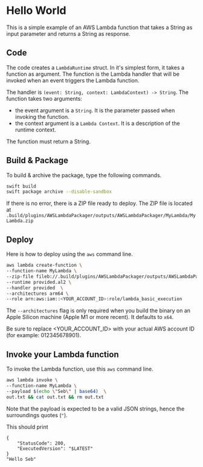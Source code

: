 # Hello World 

This is a simple example of an AWS Lambda function that takes a String as input parameter and returns a String as response.

## Code 

The code creates a `LambdaRuntime` struct. In it's simplest form, it takes a function as argument. The function is the Lambda handler that will be invoked when an event triggers the Lambda function.

The handler is `(event: String, context: LambdaContext) -> String`. The function takes two arguments:
- the event argument is a `String`. It is the parameter passed when invoking the function.
- the context argument is a `Lambda Context`. It is a description of the runtime context.

The function must return a String.

## Build & Package 

To build & archive the package, type the following commands.

```bash
swift build
swift package archive --disable-sandbox
```

If there is no error, there is a ZIP file ready to deploy. 
The ZIP file is located at `.build/plugins/AWSLambdaPackager/outputs/AWSLambdaPackager/MyLambda/MyLambda.zip`

## Deploy

Here is how to deploy using the `aws` command line.

```bash
aws lambda create-function \
--function-name MyLambda \
--zip-file fileb://.build/plugins/AWSLambdaPackager/outputs/AWSLambdaPackager/MyLambda/MyLambda.zip \
--runtime provided.al2 \
--handler provided  \
--architectures arm64 \
--role arn:aws:iam::<YOUR_ACCOUNT_ID>:role/lambda_basic_execution
```

The `--architectures` flag is only required when you build the binary on an Apple Silicon machine (Apple M1 or more recent). It defaults to `x64`.

Be sure to replace <YOUR_ACCOUNT_ID> with your actual AWS account ID (for example: 012345678901).

## Invoke your Lambda function

To invoke the Lambda function, use this `aws` command line.

```bash
aws lambda invoke \
--function-name MyLambda \
--payload $(echo \"Seb\" | base64)  \
out.txt && cat out.txt && rm out.txt
```

Note that the payload is expected to be a valid JSON strings, hence the surroundings quotes (`"`).

This should print 

```
{
    "StatusCode": 200,
    "ExecutedVersion": "$LATEST"
}
"Hello Seb"
```

